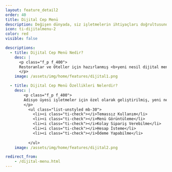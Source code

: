 ```yaml
---
layout: feature_detail2
order: 40
title: Dijital Cep Menü
description: Değişen dünyada, siz işletmelerin ihtiyaçları doğrultusunda Adisyo’yu sürekli geliştiriyoruz. Bu doğrultuda Dijital Cep Menü uygulamamız ile hizmetindeyiz...
icon: ti-dijitalmenu-2
color: red
visible: false

descriptions: 
  - title: Dijital Cep Menü Nedir?
    desc: |
      <p class="f_p f_400">
      Restoranlar ve Oteller için hazırlanmış <b>yeni nesil dijital menüdür.</b> İşletmenizde dijital cep menü kullanarak ürünlerinizi misafirlerinize hızlıca sunabilir, müşteri memnuniyetini ve satışlarınızı arttırabilirsiniz.
      </p>
    image: /assets/img/home/features/dijital1.png

  - title: Dijital Cep Menü Özellikleri Nelerdir?
    desc: |
        <p class="f_p f_400">
        Adisyo üyesi işletmeler için özel olarak geliştirilmiş, yeni nesil dijital menü sayesinde <b> temazsız olarak masanızdaki QR kodu okutarak</b> işletmenin güncel menüsünü görebilir ve istediğiniz siparişi kolayca verebilirsiniz. 
        </p>
          <ul class="list-unstyled mb-30">
            <li><i class="ti-check"></i>Temassız Kullanım</li>
            <li><i class="ti-check"></i>Menü Görüntüleme</li>
            <li><i class="ti-check"></i>Kolay Sipariş Verebilme</li>
            <li><i class="ti-check"></i>Hesap İsteme</li>
            <li><i class="ti-check"></i>Ödeme Yapabilme</li>
           
          </ul>
    image: /assets/img/home/features/dijital2.png

redirect_from:
    - /dijital-menu.html
---
```

